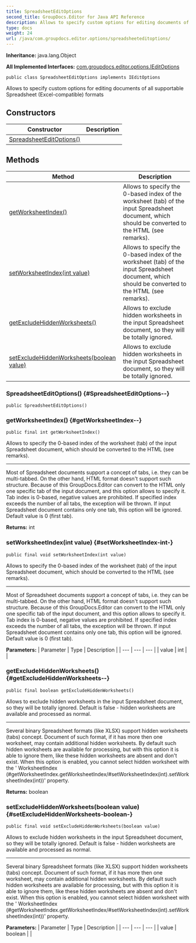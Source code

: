 ```yaml
---
title: SpreadsheetEditOptions
second_title: GroupDocs.Editor for Java API Reference
description: Allows to specify custom options for editing documents of all supportable Spreadsheet Excel-compatible formats
type: docs
weight: 24
url: /java/com.groupdocs.editor.options/spreadsheeteditoptions/
---
```

**Inheritance:**
java.lang.Object

**All Implemented Interfaces:**
[com.groupdocs.editor.options.IEditOptions](../../com.groupdocs.editor.options/ieditoptions)
```
public class SpreadsheetEditOptions implements IEditOptions
```

Allows to specify custom options for editing documents of all supportable Spreadsheet (Excel-compatible) formats
## Constructors

| Constructor | Description |
| --- | --- |
| [SpreadsheetEditOptions()](#SpreadsheetEditOptions--) |  |
## Methods

| Method | Description |
| --- | --- |
| [getWorksheetIndex()](#getWorksheetIndex--) | Allows to specify the 0-based index of the worksheet (tab) of the input Spreadsheet document, which should be converted to the HTML (see remarks). |
| [setWorksheetIndex(int value)](#setWorksheetIndex-int-) | Allows to specify the 0-based index of the worksheet (tab) of the input Spreadsheet document, which should be converted to the HTML (see remarks). |
| [getExcludeHiddenWorksheets()](#getExcludeHiddenWorksheets--) | Allows to exclude hidden worksheets in the input Spreadsheet document, so they will be totally ignored. |
| [setExcludeHiddenWorksheets(boolean value)](#setExcludeHiddenWorksheets-boolean-) | Allows to exclude hidden worksheets in the input Spreadsheet document, so they will be totally ignored. |
### SpreadsheetEditOptions() {#SpreadsheetEditOptions--}
```
public SpreadsheetEditOptions()
```


### getWorksheetIndex() {#getWorksheetIndex--}
```
public final int getWorksheetIndex()
```


Allows to specify the 0-based index of the worksheet (tab) of the input Spreadsheet document, which should be converted to the HTML (see remarks).

--------------------

Most of Spreadsheet documents support a concept of tabs, i.e. they can be multi-tabbed. On the other hand, HTML format doesn't support such structure. Because of this GroupDocs.Editor can convert to the HTML only one specific tab of the input document, and this option allows to specify it. Tab index is 0-based, negative values are prohibited. If specified index exceeds the number of all tabs, the exception will be thrown. If input Spreadsheet document contains only one tab, this option will be ignored. Default value is 0 (first tab).

**Returns:**
int
### setWorksheetIndex(int value) {#setWorksheetIndex-int-}
```
public final void setWorksheetIndex(int value)
```


Allows to specify the 0-based index of the worksheet (tab) of the input Spreadsheet document, which should be converted to the HTML (see remarks).

--------------------

Most of Spreadsheet documents support a concept of tabs, i.e. they can be multi-tabbed. On the other hand, HTML format doesn't support such structure. Because of this GroupDocs.Editor can convert to the HTML only one specific tab of the input document, and this option allows to specify it. Tab index is 0-based, negative values are prohibited. If specified index exceeds the number of all tabs, the exception will be thrown. If input Spreadsheet document contains only one tab, this option will be ignored. Default value is 0 (first tab).

**Parameters:**
| Parameter | Type | Description |
| --- | --- | --- |
| value | int |  |

### getExcludeHiddenWorksheets() {#getExcludeHiddenWorksheets--}
```
public final boolean getExcludeHiddenWorksheets()
```


Allows to exclude hidden worksheets in the input Spreadsheet document, so they will be totally ignored. Default is false - hidden worksheets are available and processed as normal.

--------------------

Several binary Spreadsheet formats (like XLSX) support hidden worksheets (tabs) concept. Document of such format, if it has more then one worksheet, may contain additional hidden worksheets. By default such hidden worksheets are available for processing, but with this option it is able to ignore them, like these hidden worksheets are absent and don't exist. When this option is enabled, you cannot select hidden worksheet with the ' WorksheetIndex (\#getWorksheetIndex.getWorksheetIndex/\#setWorksheetIndex(int).setWorksheetIndex(int))' property.

**Returns:**
boolean
### setExcludeHiddenWorksheets(boolean value) {#setExcludeHiddenWorksheets-boolean-}
```
public final void setExcludeHiddenWorksheets(boolean value)
```


Allows to exclude hidden worksheets in the input Spreadsheet document, so they will be totally ignored. Default is false - hidden worksheets are available and processed as normal.

--------------------

Several binary Spreadsheet formats (like XLSX) support hidden worksheets (tabs) concept. Document of such format, if it has more then one worksheet, may contain additional hidden worksheets. By default such hidden worksheets are available for processing, but with this option it is able to ignore them, like these hidden worksheets are absent and don't exist. When this option is enabled, you cannot select hidden worksheet with the ' WorksheetIndex (\#getWorksheetIndex.getWorksheetIndex/\#setWorksheetIndex(int).setWorksheetIndex(int))' property.

**Parameters:**
| Parameter | Type | Description |
| --- | --- | --- |
| value | boolean |  |

